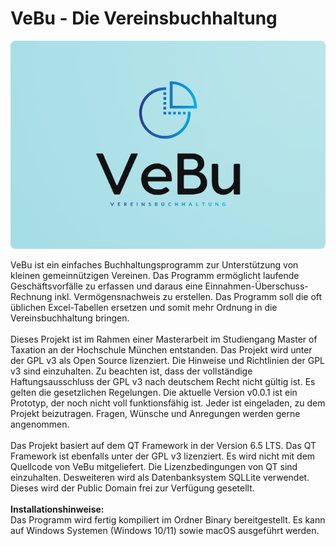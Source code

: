# VeBu - Die Vereinsbuchhaltung

![VeBu-Logo](VeBu.png)

VeBu ist ein einfaches Buchhaltungsprogramm zur Unterstützung von kleinen gemeinnützigen Vereinen. Das Programm ermöglicht laufende Geschäftsvorfälle zu erfassen und daraus eine Einnahmen-Überschuss-Rechnung inkl. Vermögensnachweis zu erstellen. Das Programm soll die oft üblichen Excel-Tabellen ersetzen und somit mehr Ordnung in die Vereinsbuchhaltung bringen.<br />
<br />
Dieses Projekt ist im Rahmen einer Masterarbeit im Studiengang Master of Taxation an der Hochschule München entstanden. Das Projekt wird unter der GPL v3 als Open Source lizenziert. Die Hinweise und Richtlinien der GPL v3 sind einzuhalten. Zu beachten ist, dass der vollständige Haftungsausschluss der GPL v3 nach deutschem Recht nicht gültig ist. Es gelten die gesetzlichen Regelungen. Die aktuelle Version v0.0.1 ist ein Prototyp, der noch nicht voll funktionsfähig ist. Jeder ist eingeladen, zu dem Projekt beizutragen. Fragen, Wünsche und Anregungen werden gerne angenommen.<br />
<br />
Das Projekt basiert auf dem QT Framework in der Version 6.5 LTS. Das QT Framework ist ebenfalls unter der GPL v3 lizenziert. Es wird nicht mit dem Quellcode von VeBu mitgeliefert. Die Lizenzbedingungen von QT sind einzuhalten. Desweiteren wird als Datenbanksystem SQLLite verwendet. Dieses wird der Public Domain frei zur Verfügung gesetellt.<br />
<br />
<b>Installationshinweise:</b><br />
Das Programm wird fertig kompiliert im Ordner Binary bereitgestellt. Es kann auf Windows Systemen (Windows 10/11) sowie macOS ausgeführt werden.<br /> 
<br />
